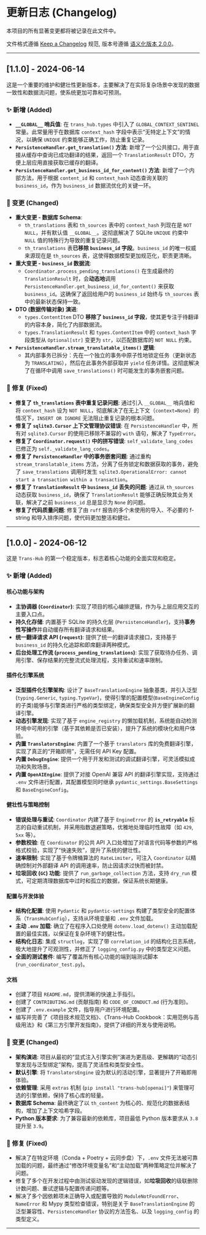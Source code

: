 # **更新日志 (Changelog)**

本项目的所有显著变更都将被记录在此文件中。

文件格式遵循 [Keep a Changelog](https://keepachangelog.com/en/1.0.0/) 规范,
版本号遵循 [语义化版本 2.0.0](https://semver.org/spec/v2.0.0.html)。

---

## **[1.1.0] - 2024-06-14**

这是一个重要的维护和健壮性更新版本，主要解决了在实际复杂场景中发现的数据一致性和数据流问题，使系统更加可靠和可预测。

### ✨ 新增 (Added)

*   **`__GLOBAL__` 哨兵值**: 在 `trans_hub.types` 中引入了 `GLOBAL_CONTEXT_SENTINEL` 常量。此常量用于在数据库 `context_hash` 字段中表示“无特定上下文”的情况，以确保 `UNIQUE` 约束能够正确工作，防止重复记录。
*   **`PersistenceHandler.get_translation()` 方法**: 新增了一个公共接口，用于直接从缓存中查询已成功翻译的结果，返回一个 `TranslationResult` DTO，方便上层应用直接获取已缓存的翻译。
*   **`PersistenceHandler.get_business_id_for_content()` 方法**: 新增了一个内部方法，用于根据 `content_id` 和 `context_hash` 动态查询关联的 `business_id`，作为 `business_id` 数据流优化的关键一环。

### 🚀 变更 (Changed)

*   **重大变更 - 数据库 Schema**:
    *   `th_translations` 表和 `th_sources` 表中的 `context_hash` 列现在是 `NOT NULL`，并有默认值 `__GLOBAL__`。这彻底解决了 SQLite `UNIQUE` 约束中 `NULL` 值的特殊行为导致的重复记录问题。
    *   `th_translations` 表**已移除 `business_id` 字段**。`business_id` 的唯一权威来源现在是 `th_sources` 表，这使得数据模型更加规范化，职责更清晰。
*   **重大变更 - `business_id` 数据流**:
    *   `Coordinator.process_pending_translations()` 在生成最终的 `TranslationResult` 时，会**动态地**调用 `PersistenceHandler.get_business_id_for_content()` 来获取 `business_id`。这确保了返回给用户的 `business_id` 始终与 `th_sources` 表中的最新状态保持一致。
*   **DTO (数据传输对象) 演进**:
    *   `types.ContentItem` DTO **移除了 `business_id` 字段**，使其更专注于待翻译的内容本身，简化了内部数据流。
    *   `types.TranslationResult` 和 `types.ContentItem` 中的 `context_hash` 字段类型从 `Optional[str]` 变更为 `str`，以匹配数据库的 `NOT NULL` 约束。
*   **`PersistenceHandler.stream_translatable_items()` 逻辑**:
    *   其内部事务已拆分：先在一个独立的事务中原子性地锁定任务（更新状态为 `TRANSLATING`），然后在此事务外部获取并 `yield` 任务详情。这彻底解决了在循环中调用 `save_translations()` 时可能发生的事务嵌套问题。

### 🐛 修复 (Fixed)

*   **修复了 `th_translations` 表中重复记录问题**: 通过引入 `__GLOBAL__` 哨兵值和将 `context_hash` 设为 `NOT NULL`，彻底解决了在无上下文（`context=None`）的情况下，`INSERT OR IGNORE` 无法阻止重复记录的根本问题。
*   **修复了 `sqlite3.Cursor` 上下文管理协议错误**: 在 `PersistenceHandler` 中，所有对 `sqlite3.Cursor` 的使用已移除不兼容的 `with` 语句，解决了 `TypeError`。
*   **修复了 `Coordinator.request()` 中的拼写错误**: `self_validate_lang_codes` 已修正为 `self._validate_lang_codes`。
*   **修复了 `PersistenceHandler` 中的事务嵌套问题**: 通过重构 `stream_translatable_items` 方法，分离了任务锁定和数据获取的事务，避免了 `save_translations` 调用时发生 `sqlite3.OperationalError: cannot start a transaction within a transaction`。
*   **修复了 `TranslationResult` 中 `business_id` 丢失的问题**: 通过从 `th_sources` 动态获取 `business_id`，确保了 `TranslationResult` 能够正确反映其业务关联，解决了之前 `business_id` 总是显示为 `None` 的问题。
*   **修复了代码质量问题**: 修复了由 `ruff` 报告的多个未使用的导入、不必要的 f-string 和导入排序问题，使代码更加整洁和健壮。

---

## **[1.0.0] - 2024-06-12**

这是 `Trans-Hub` 的第一个稳定版本，标志着核心功能的全面实现和稳定。

### ✨ 新增 (Added)

#### **核心功能与架构**
*   **主协调器 (`Coordinator`)**: 实现了项目的核心编排逻辑，作为与上层应用交互的主要入口点。
*   **持久化存储**: 内置基于 SQLite 的持久化层 (`PersistenceHandler`)，支持**事务性写操作**并自动缓存所有翻译请求和结果。
*   **统一翻译请求 API (`request`)**: 提供了统一的翻译请求接口，支持基于 `business_id` 的持久化追踪和即席翻译两种模式。
*   **后台处理工作流 (`process_pending_translations`)**: 实现了获取待办任务、调用引擎、保存结果的完整流式处理流程，支持重试和速率限制。

#### **插件化引擎系统**
*   **泛型插件化引擎架构**: 设计了 `BaseTranslationEngine` 抽象基类，并引入泛型 (`typing.Generic`, `typing.TypeVar`)，使得引擎的配置模型(`BaseEngineConfig` 的子类)能够与引擎类进行严格的类型绑定，确保类型安全并方便扩展新的翻译引擎。
*   **动态引擎发现**: 实现了基于 `engine_registry` 的懒加载机制，系统能自动检测环境中可用的引擎（基于其依赖是否已安装），提升了系统的模块化和用户体验。
*   **内置 `TranslatorsEngine`**: 内置了一个基于 `translators` 库的免费翻译引擎，实现了真正的“开箱即用”，无需任何 API Key 配置。
*   **内置 `DebugEngine`**: 提供一个用于开发和测试的调试翻译引擎，可灵活模拟成功和失败场景。
*   **内置 `OpenAIEngine`**: 提供了对接 OpenAI 兼容 API 的翻译引擎实现，支持通过 `.env` 文件进行配置，其配置模型同时继承 `pydantic_settings.BaseSettings` 和 `BaseEngineConfig`。

#### **健壮性与策略控制**
*   **错误处理与重试**: `Coordinator` 内建了基于 `EngineError` 的 **`is_retryable`** 标志的自动重试机制，并采用指数退避策略，优雅地处理临时性故障（如 `429`, `5xx` 等）。
*   **参数校验**: 在 `Coordinator` 的公共 API 入口处增加了对语言代码等参数的严格格式校验，实现了“快速失败”，提升了系统的健壮性。
*   **速率限制**: 实现了基于令牌桶算法的 `RateLimiter`，可注入 `Coordinator` 以精确控制对外部翻译 API 的调用速率，防止因请求过快而被封禁。
*   **垃圾回收 (`GC`) 功能**: 提供了 `run_garbage_collection` 方法，支持 `dry_run` 模式，可定期清理数据库中过时和孤立的数据，保证系统长期健康。

#### **配置与开发体验**
*   **结构化配置**: 使用 `Pydantic` 和 `pydantic-settings` 构建了类型安全的配置体系（`TransHubConfig`），支持从环境变量和 `.env` 文件加载。
*   **主动 `.env` 加载**: 确立了在程序入口处使用 `dotenv.load_dotenv()` 主动加载配置的最佳实践，以保证在复杂环境下的健壮性。
*   **结构化日志**: 集成 `structlog`，实现了带 `correlation_id` 的结构化日志系统，极大地提升了可观测性，并修正了 `logging_config.py` 中的类型定义问题。
*   **全面的测试套件**: 编写了覆盖所有核心功能的端到端测试脚本 (`run_coordinator_test.py`)。

#### **文档**
*   创建了项目 `README.md`，提供清晰的快速上手指引。
*   创建了 `CONTRIBUTING.md` (贡献指南) 和 `CODE_OF_CONDUCT.md` (行为准则)。
*   创建了 `.env.example` 文件，指导用户进行环境配置。
*   编写并完善了《项目技术规范文档》、《Trans-Hub Cookbook：实用范例与高级用法》和《第三方引擎开发指南》，提供了详细的开发与使用说明。

### 🚀 变更 (Changed)

*   **架构演进**: 项目从最初的“显式注入引擎实例”演进为更高级、更解耦的“动态引擎发现与泛型绑定”架构，提高了灵活性和类型安全性。
*   **默认引擎**: 将 `TranslatorsEngine` 设为默认的活动引擎，显著提升了开箱即用体验。
*   **依赖管理**: 采用 `extras` 机制 (`pip install "trans-hub[openai]"`) 来管理可选的引擎依赖，保持了核心库的轻量。
*   **数据库 Schema**: 最终确定了以 `th_content` 为核心的、规范化的数据表结构，增加了上下文哈希字段。
*   **Python 版本要求**: 为了兼容最新的依赖库，项目最低 Python 版本要求从 `3.8` 提升至 `3.9`。

### 🐛 修复 (Fixed)

*   解决了在特定环境（Conda + Poetry + 云同步盘）下，`.env` 文件无法被可靠加载的问题，最终通过“修改环境变量名”和“主动加载”两种策略定位并解决了问题。
*   修复了多个在开发过程中由测试驱动发现的逻辑错误，如**垃圾回收**的级联删除计数问题、重试逻辑与配置传递问题等。
*   解决了多个因依赖项未正确导入或配置导致的 `ModuleNotFoundError`、`NameError` 和 Mypy 类型检查错误，特别是关于 `BaseTranslationEngine` 的泛型兼容性、`PersistenceHandler` 协议的方法签名、以及 `logging_config` 的类型定义。

---